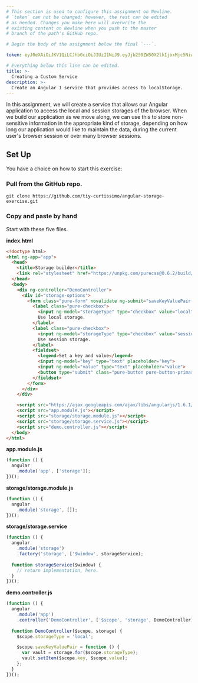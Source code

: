 ```yaml
---
# This section is used to configure this assignment on Newline.
# `token` can not be changed; however, the rest can be edited
# as needed. Changes you make here will overwrite the
# existing content on Newline when you push to the master
# branch of the path's GitHub repo.

# Begin the body of the assignment below the final `---`.

token: eyJ0eXAiOiJKV1QiLCJhbGciOiJIUzI1NiJ9.eyJjb250ZW50X2lkIjoxMjc5NiwiY29udGVudF90eXBlIjoiQXNzaWdubWVudCJ9.iTlqjgY2NDkfDqKL9dVpHbsG2fx1Od9Pan9oGncBMNY

# Everything below this line can be edited.
title: >-
  Creating a Custom Service
description: >-
  Create an Angular 1 service that provides access to localStorage.
---
```


In this assignment, we will create a service that allows our Angular
application to access the local and session storages of the browser.
When we build our application as we move along, we can use this to
store non-sensitive information in the appropriate kind of storage,
depending on how long our application would like to maintain the data,
during the current user's browser session or over many browser sessions.

## Set Up

You have a choice on how to start this exercise:

### Pull from the GitHub repo.

`git clone https://github.com/tiy-curtissimo/angular-storage-exercise.git`

### Copy and paste by hand

Start with these five files.

__index.html__
```html
<!doctype html>
<html ng-app="app">
  <head>
    <title>Storage builder</title>
    <link rel="stylesheet" href="https://unpkg.com/purecss@0.6.2/build/pure-min.css" integrity="sha384-UQiGfs9ICog+LwheBSRCt1o5cbyKIHbwjWscjemyBMT9YCUMZffs6UqUTd0hObXD" crossorigin="anonymous">
  </head>
  <body>
    <div ng-controller="DemoController">
      <div id="storage-options">
        <form class="pure-form" novalidate ng-submit="saveKeyValuePair()">
          <label class="pure-checkbox">
            <input ng-model="storageType" type="checkbox" value="local">
            Use local storage.
          </label>
          <label class="pure-checkbox">
            <input ng-model="storageType" type="checkbox" value="session">
            Use session storage.
          </label>
          <fieldset>
            <legend>Set a key and value</legend>
            <input ng-model="key" type="text" placeholder="key">
            <input ng-model="value" type="text" placeholder="value">
            <button type="submit" class="pure-button pure-button-primary">Save</button>
          </fieldset>
        </form>
      </div>
    </div>

    <script src="https://ajax.googleapis.com/ajax/libs/angularjs/1.6.1/angular.min.js"></script> 
    <script src="app.module.js"></script>
    <script src="storage/storage.module.js"></script>
    <script src="storage/storage.service.js"></script>
    <script src="demo.controller.js"></script>
  </body>
</html>
```

__app.module.js__
```javascript
(function () {
  angular
    .module('app', ['storage']);
})();
```

__storage/storage.module.js__
```javascript
(function () {
  angular
    .module('storage', []);
})();
```

__storage/storage.service__
```javascript
(function () {
  angular
    .module('storage')
    .factory('storage', ['$window', storageService);
  
  function storageService($window) {
    // return implementation, here.
  }
})();
```

__demo.controller.js__
```javascript
(function () {
  angular
    .module('app')
    .controller('DemoController', ['$scope', 'storage', DemoController]);
  
  function DemoController($scope, storage) {
    $scope.storageType = 'local';

    $scope.saveKeyValuePair = function () {
      var vault = storage.for($scope.storageType);
      vault.setItem($scope.key, $scope.value);
    };
  }
})();
```